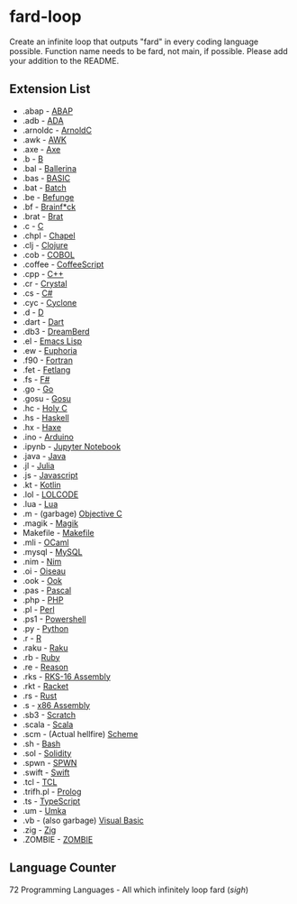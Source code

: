 # fard-loop
Create an infinite loop that outputs "fard" in every coding language possible. Function name needs to be fard, not main, if possible. Please add your addition to the README.

## Extension List
- .abap - [ABAP](https://en.wikipedia.org/wiki/ABAP)
- .adb - [ADA](https://en.wikipedia.org/wiki/Ada_(programming_language))
- .arnoldc - [ArnoldC](https://github.com/lhartikk/ArnoldC)
- .awk - [AWK](https://en.wikipedia.org/wiki/AWK)
- .axe - [Axe](https://www.ticalc.org/about/)
- .b - [B](https://en.wikipedia.org/wiki/B_(programming_language))
- .bal - [Ballerina](https://ballerina.io/)
- .bas - [BASIC](https://en.wikipedia.org/wiki/BASIC)
- .bat - [Batch](https://en.wikipedia.org/wiki/Batch_file)
- .be - [Befunge](https://github.com/SystemFw/Befunge-93)
- .bf - [Brainf\*ck](https://en.m.wikipedia.org/wiki/Brainfuck)
- .brat - [Brat](https://github.com/presidentbeef/brat)
- .c - [C](https://en.wikipedia.org/wiki/The_C_Programming_Language)
- .chpl - [Chapel](https://chapel-lang.org/docs/index.html)
- .clj - [Clojure](https://en.wikipedia.org/wiki/Clojure)
- .cob - [COBOL](https://en.wikipedia.org/wiki/COBOL)
- .coffee - [CoffeeScript](https://coffeescript.org/)
- .cpp - [C++](https://en.wikipedia.org/wiki/C%2B%2B)
- .cr - [Crystal](https://crystal-lang.org/reference/1.6/index.html)
- .cs - [C#](https://en.wikipedia.org/wiki/C_Sharp_(programming_language))
- .cyc - [Cyclone](https://cyclone.thelanguage.org)
- .d - [D](https://dlang.org/)
- .dart - [Dart](https://en.wikipedia.org/wiki/Dart_(programming_language))
- .db3 - [DreamBerd](https://github.com/TodePond/DreamBerd)
- .el - [Emacs Lisp](https://en.m.wikipedia.org/wiki/Emacs_Lisp)
- .ew - [Euphoria](https://en.wikipedia.org/wiki/Euphoria_(programming_language))
- .f90 - [Fortran](https://rosettacode.org/wiki/Category:Fortran)
- .fet - [Fetlang](https://github.com/fetlang/fetlang)
- .fs - [F#](https://en.wikipedia.org/wiki/F_Sharp_(programming_language))
- .go - [Go](https://en.wikipedia.org/wiki/Go_(programming_language))
- .gosu - [Gosu](https://gosu-lang.github.io/)
- .hc - [Holy C](https://holyc-lang.com)
- .hs - [Haskell](https://en.wikipedia.org/wiki/Haskell)
- .hx - [Haxe](https://en.wikipedia.org/wiki/Haxe)
- .ino - [Arduino](https://www.arduino.cc/)
- .ipynb - [Jupyter Notebook](https://en.wikipedia.org/wiki/Project_Jupyter#Jupyter_Notebook)
- .java - [Java](https://en.wikipedia.org/wiki/Java_(programming_language))
- .jl - [Julia](https://en.wikipedia.org/wiki/Julia_(programming_language))
- .js - [Javascript](https://en.wikipedia.org/wiki/JavaScript)
- .kt - [Kotlin](https://en.wikipedia.org/wiki/Kotlin_(programming_language))
- .lol - [LOLCODE](https://en.wikipedia.org/wiki/LOLCODE)
- .lua - [Lua](https://en.wikipedia.org/wiki/Lua_(programming_language))
- .m - (garbage) [Objective C](https://en.wikipedia.org/wiki/Objective-C)
- .magik - [Magik](https://en.wikipedia.org/wiki/Magik_(programming_language)?scrlybrkr=dfed5093#)
- Makefile - [Makefile](https://www.gnu.org/software/make/manual/make.html)
- .mli - [OCaml](https://ocaml.org/)
- .mysql - [MySQL](https://www.mysql.com/)
- .nim - [Nim](https://en.wikipedia.org/wiki/Nim_(programming_language))
- .oi - [Oiseau](https://github.com/AshPixel/Oiseau)
- .ook - [Ook](https://www.dangermouse.net/esoteric/ook.html)
- .pas - [Pascal](https://en.wikipedia.org/wiki/Pascal_(programming_language))
- .php - [PHP](https://en.wikipedia.org/wiki/PHP)
- .pl - [Perl](https://en.wikipedia.org/wiki/Perl)
- .ps1 - [Powershell](https://en.m.wikipedia.org/wiki/PowerShell)
- .py - [Python](https://en.wikipedia.org/wiki/Python_(programming_language))
- .r - [R](https://en.wikipedia.org/wiki/R_(programming_language))
- .raku - [Raku](https://en.wikipedia.org/wiki/Raku_(programming_language))
- .rb - [Ruby](https://en.wikipedia.org/wiki/Ruby_(programming_language))
- .re - [Reason](https://reasonml.github.io/en/)
- .rks - [RKS-16 Assembly](https://github.com/kryllyxofficial01/RKS-16)
- .rkt - [Racket](https://racket-lang.org/)
- .rs - [Rust](https://en.wikipedia.org/wiki/Rust_(programming_language))
- .s - [x86 Assembly](https://en.m.wikipedia.org/wiki/X86_assembly_language)
- .sb3 - [Scratch](https://scratch.mit.edu/)
- .scala - [Scala](https://en.wikipedia.org/wiki/Scala_(programming_language))
- .scm - (Actual hellfire) [Scheme](https://en.wikipedia.org/wiki/Scheme_(programming_language))
- .sh - [Bash](https://en.wikipedia.org/wiki/Bash_(Unix_shell))
- .sol - [Solidity](https://docs.soliditylang.org/en/v0.8.23/)
- .spwn - [SPWN](https://spu7nix.net/spwn/#/)
- .swift - [Swift](https://en.wikipedia.org/wiki/Swift_(programming_language))
- .tcl - [TCL](https://en.wikipedia.org/wiki/Tcl)
- .trifh.pl - [Prolog](https://en.m.wikipedia.org/wiki/Prolog)
- .ts - [TypeScript](https://en.wikipedia.org/wiki/TypeScript)
- .um - [Umka](https://github.com/vtereshkov/umka-lang)
- .vb - (also garbage) [Visual Basic](https://en.wikipedia.org/wiki/Visual_Basic_.NET)
- .zig - [Zig](https://ziglang.org/)
- .ZOMBIE - [ZOMBIE](https://www.dangermouse.net/esoteric/zombie.html)


## Language Counter
72 Programming Languages - All which infinitely loop fard (*sigh*)
